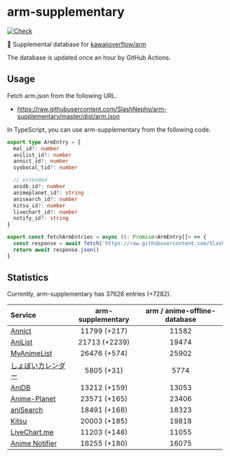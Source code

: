 # arm-supplementary

[![Check](https://github.com/SlashNephy/arm-supplementary/actions/workflows/check-node.yml/badge.svg)](https://github.com/SlashNephy/arm-supplementary/actions/workflows/check-node.yml)

💊 Supplemental database for [kawaiioverflow/arm](https://github.com/kawaiioverflow/arm)

The database is updated once an hour by GitHub Actions.

## Usage

Fetch arm.json from the following URL.

- https://raw.githubusercontent.com/SlashNephy/arm-supplementary/master/dist/arm.json

In TypeScript, you can use arm-supplementary from the following code.

```TypeScript
export type ArmEntry = {
  mal_id?: number
  anilist_id?: number
  annict_id?: number
  syobocal_tid?: number

  // extended
  anidb_id?: number
  animeplanet_id?: string
  anisearch_id?: number
  kitsu_id?: number
  livechart_id?: number
  notify_id?: string
}

export const fetchArmEntries = async (): Promise<ArmEntry[]> => {
  const response = await fetch('https://raw.githubusercontent.com/SlashNephy/arm-supplementary/master/dist/arm.json')
  return await response.json()
}
```

## Statistics

Currently, arm-supplementary has 37626 entries (+7282).

| Service                                     | arm-supplementary | arm / anime-offline-database |
| :------------------------------------------ | :---------------: | :--------------------------: |
| [Annict](https://annict.com)                |   11799 (+217)    |            11582             |
| [AniList](https://anilist.co)               |   21713 (+2239)   |            19474             |
| [MyAnimeList](https://myanimelist.net)      |   26476 (+574)    |            25902             |
| [しょぼいカレンダー](https://cal.syoboi.jp) |    5805 (+31)     |             5774             |
| [AniDB](https://anidb.net)                  |   13212 (+159)    |            13053             |
| [Anime-Planet](https://anime-planet.com)    |   23571 (+165)    |            23406             |
| [aniSearch](https://anisearch.com)          |   18491 (+168)    |            18323             |
| [Kitsu](https://kitsu.io)                   |   20003 (+185)    |            19818             |
| [LiveChart.me](https://livechart.me)        |   11203 (+148)    |            11055             |
| [Anime Notifier](https://notify.moe)        |   16255 (+180)    |            16075             |
